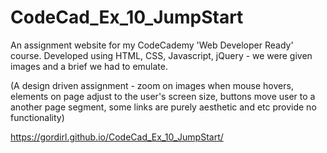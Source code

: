 # CodeCad_Ex_10_JumpStart

An assignment website for my CodeCademy 'Web Developer Ready' course.
Developed using HTML, CSS, Javascript, jQuery - we were given images and a brief we had to emulate.

(A design driven assignment - zoom on images when mouse hovers, elements on page adjust to the user's screen size,
buttons move user to a another page segment, some links are purely aesthetic and etc provide no functionality)

https://gordirl.github.io/CodeCad_Ex_10_JumpStart/
